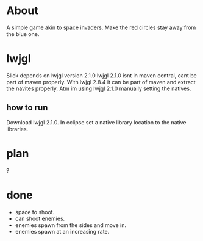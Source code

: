 # About #
A simple game akin to space invaders.
Make the red circles stay away from the blue one.

# lwjgl #
Slick depends on lwjgl version 2.1.0
lwjgl 2.1.0 isnt in maven central, cant be part of maven properly.
With lwjgl 2.8.4 it can be part of maven and extract the navites properly.
Atm im using lwjgl 2.1.0 manually setting the natives.
## how to run ##
Download lwjgl 2.1.0. In eclipse set a native library location to the native libraries.

# plan #
?

# done #
* space to shoot.
* can shoot enemies.
* enemies spawn from the sides and move in.
* enemies spawn at an increasing rate.
